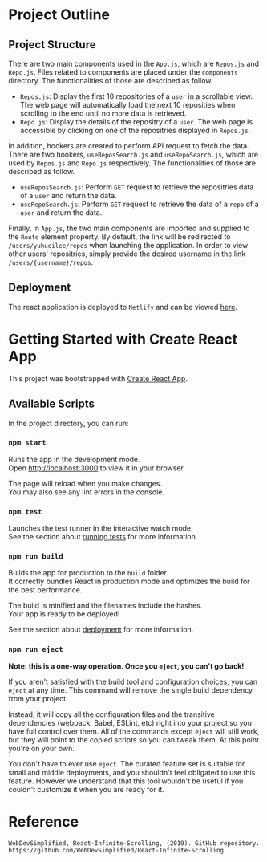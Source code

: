 # Project Outline

## Project Structure

There are two main components used in the `App.js`, which are `Repos.js` and `Repo.js`. Files related to components are placed under the `components` directory. The functionalities of those are described as follow.

*  `Repos.js`: Display the first 10 repositories of a `user` in a scrollable view. The web page will automatically load the next 10 reposities when scrolling to the end until no more data is retrieved.
*  `Repo.js`: Display the details of the repositry of a `user`. The web page is accessible by clicking on one of the repositries displayed in `Repos.js`.

In addition, hookers are created to perform API request to fetch the data. There are two hookers, `useReposSearch.js` and `useRepoSearch.js`, which are used by `Repos.js` and `Repo.js` respectively. The functionalities of those are described as follow.

*  `useReposSearch.js`: Perform `GET` request to retrieve the repositries data of a `user` and return the data.
*  `useRepoSearch.js`: Perform `GET` request to retrieve the data of a `repo` of a `user` and return the data.

Finally, in `App.js`, the two main components are imported and supplied to the `Route` element property. By default, the link will be redirected to `/users/yuhueilee/repos` when launching the application. In order to view other users' repositries, simply provide the desired username in the link `/users/{username}/repos`.

## Deployment

The react application is deployed to `Netlify` and can be viewed [here](https://condescending-goldberg-13.netlify.app/).

# Getting Started with Create React App

This project was bootstrapped with [Create React App](https://github.com/facebook/create-react-app).

## Available Scripts

In the project directory, you can run:

### `npm start`

Runs the app in the development mode.\
Open [http://localhost:3000](http://localhost:3000) to view it in your browser.

The page will reload when you make changes.\
You may also see any lint errors in the console.

### `npm test`

Launches the test runner in the interactive watch mode.\
See the section about [running tests](https://facebook.github.io/create-react-app/docs/running-tests) for more information.

### `npm run build`

Builds the app for production to the `build` folder.\
It correctly bundles React in production mode and optimizes the build for the best performance.

The build is minified and the filenames include the hashes.\
Your app is ready to be deployed!

See the section about [deployment](https://facebook.github.io/create-react-app/docs/deployment) for more information.

### `npm run eject`

**Note: this is a one-way operation. Once you `eject`, you can't go back!**

If you aren't satisfied with the build tool and configuration choices, you can `eject` at any time. This command will remove the single build dependency from your project.

Instead, it will copy all the configuration files and the transitive dependencies (webpack, Babel, ESLint, etc) right into your project so you have full control over them. All of the commands except `eject` will still work, but they will point to the copied scripts so you can tweak them. At this point you're on your own.

You don't have to ever use `eject`. The curated feature set is suitable for small and middle deployments, and you shouldn't feel obligated to use this feature. However we understand that this tool wouldn't be useful if you couldn't customize it when you are ready for it.

# Reference

```
WebDevSimplified, React-Infinite-Scrolling, (2019). GitHub repository. 
https://github.com/WebDevSimplified/React-Infinite-Scrolling
```
